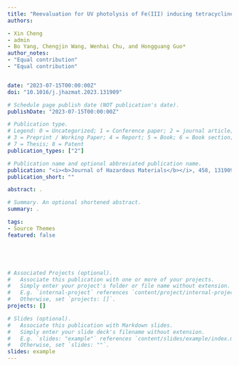 ```yaml
---
title: "Reevaluation for UV photolysis of Fe(III) inducing tetracycline abatement: Overlooked significance of complexation-assistance in environmental fates of antibiotics"
authors:

- Xin Cheng
- admin
- Bo Yang, Chengjin Wang, Wenhai Chu, and Hongguang Guo*
author_notes:
- "Equal contribution"
- "Equal contribution"


date: "2023-07-15T00:00:00Z"
doi: "10.1016/j.jhazmat.2023.131909"

# Schedule page publish date (NOT publication's date).
publishDate: "2023-07-15T00:00:00Z"

# Publication type.
# Legend: 0 = Uncategorized; 1 = Conference paper; 2 = journal article;
# 3 = Preprint / Working Paper; 4 = Report; 5 = Book; 6 = Book section;
# 7 = Thesis; 8 = Patent
publication_types: ["2"]

# Publication name and optional abbreviated publication name.
publication: "<i><b>Journal of Hazardous Materials</b></i>, 458, 131909"
publication_short: ""

abstract: .

# Summary. An optional shortened abstract.
summary: .

tags:
- Source Themes
featured: false





# Associated Projects (optional).
#   Associate this publication with one or more of your projects.
#   Simply enter your project's folder or file name without extension.
#   E.g. `internal-project` references `content/project/internal-project/index.md`.
#   Otherwise, set `projects: []`.
projects: []

# Slides (optional).
#   Associate this publication with Markdown slides.
#   Simply enter your slide deck's filename without extension.
#   E.g. `slides: "example"` references `content/slides/example/index.md`.
#   Otherwise, set `slides: ""`.
slides: example
---
```










